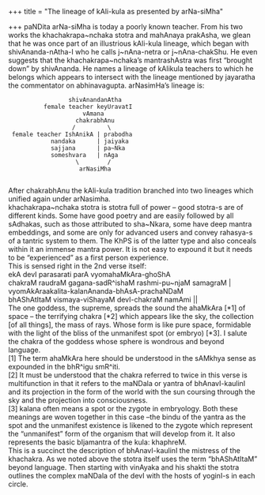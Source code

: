 +++
title = "The lineage of kAli-kula as presented by arNa-siMha"

+++
paNDita arNa-siMha is today a poorly known teacher. From his two works
the khachakrapa\~nchaka stotra and mahAnaya prakAsha, we glean that he
was once part of an illustrious kAli-kula lineage, which began with
shivAnanda-nAtha-I who he calls j\~nAna-netra or j\~nAna-chakShu. He
even suggests that the khachakrapa\~nchaka’s mantrashAstra was first
“brought down” by shivAnanda. He names a lineage of kAlikula teachers
to which he belongs which appears to intersect with the lineage
mentioned by jayaratha the commentator on abhinavagupta. arNasimHa’s
lineage is:

``` 
                 shivAnandanAtha
          female teacher keyUravatI
                     vAmana
                   chakrabhAnu
                  /         \
 female teacher IshAnikA | prabodha
            nandaka      | jaiyaka
            sajjana      | pa~Nka
            someshvara   | nAga
                   \        /
                    arNasiMha
 
```

After chakrabhAnu the kAli-kula tradition branched into two lineages
which unified again under arNasimha.  
khachakrapa\~nchaka stotra is stotra full of power – good stotra-s are
of different kinds. Some have good poetry and are easily followed by all
sAdhakas, such as those attributed to sha\~Nkara, some have deep mantra
embeddings, and some are only for advanced users and convey rahasya-s of
a tantric system to them. The KhPS is of the latter type and also
conceals within it an immense mantra power. It is not easy to expound it
but it needs to be “experienced” as a first person experience.  
This is sensed right in the 2nd verse itself:  
ekA devI parasarati parA vyomahaMkAra-ghoShA  
chakraM raudraM gagana-sadR^ishaM rashmi-pu\~njaM samagraM |  
vyomAkAraakalita-kalanAnanda-bhAsA-prachaNDaM  
bhAShAtItaM vismaya-viShayaM devI-chakraM namAmi ||  
The one goddess, the supreme, spreads the sound the ahaMkAra \[\*1\] of
space – the terrifying chakra \[\*2\] which appears like the sky, the
collection \[of all things\], the mass of rays. Whose form is like pure
space, formidable with the light of the bliss of the unmanifest spot (or
embryo) \[\*3\]. I salute the chakra of the goddess whose sphere is
wondrous and beyond language.  
\[1\] The term ahaMkAra here should be understood in the sAMkhya sense
as expounded in the bhR^igu smR^iti.  
\[2\] It must be understood that the chakra referred to twice in this
verse is multifunction in that it refers to the maNDala or yantra of
bhAnavI-kaulinI and its projection in the form of the world with the sun
coursing through the sky and the projection into consciousness.  
\[3\] kalana often means a spot or the zygote in embryology. Both these
meanings are woven together in this case –the bindu of the yantra as the
spot and the unmanifest existence is likened to the zygote which
represent the “unmanifest” form of the organism that will develop from
it. It also represents the basic bIjamantra of the kula: khaphreM.  
This is a succinct the description of bhAnavI-kaulinI the mistress of
the khachakra. As we noted above the stotra itself uses the term
“bhAShAtItaM” beyond language. Then starting with vinAyaka and his
shakti the stotra outlines the complex maNDala of the devI with the
hosts of yoginI-s in each circle.
